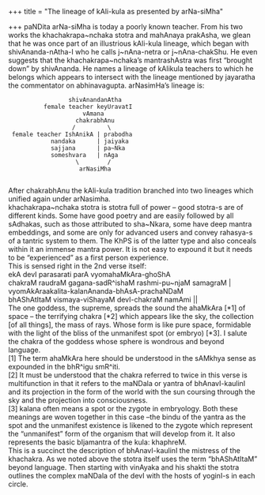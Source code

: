 +++
title = "The lineage of kAli-kula as presented by arNa-siMha"

+++
paNDita arNa-siMha is today a poorly known teacher. From his two works
the khachakrapa\~nchaka stotra and mahAnaya prakAsha, we glean that he
was once part of an illustrious kAli-kula lineage, which began with
shivAnanda-nAtha-I who he calls j\~nAna-netra or j\~nAna-chakShu. He
even suggests that the khachakrapa\~nchaka’s mantrashAstra was first
“brought down” by shivAnanda. He names a lineage of kAlikula teachers
to which he belongs which appears to intersect with the lineage
mentioned by jayaratha the commentator on abhinavagupta. arNasimHa’s
lineage is:

``` 
                 shivAnandanAtha
          female teacher keyUravatI
                     vAmana
                   chakrabhAnu
                  /         \
 female teacher IshAnikA | prabodha
            nandaka      | jaiyaka
            sajjana      | pa~Nka
            someshvara   | nAga
                   \        /
                    arNasiMha
 
```

After chakrabhAnu the kAli-kula tradition branched into two lineages
which unified again under arNasimha.  
khachakrapa\~nchaka stotra is stotra full of power – good stotra-s are
of different kinds. Some have good poetry and are easily followed by all
sAdhakas, such as those attributed to sha\~Nkara, some have deep mantra
embeddings, and some are only for advanced users and convey rahasya-s of
a tantric system to them. The KhPS is of the latter type and also
conceals within it an immense mantra power. It is not easy to expound it
but it needs to be “experienced” as a first person experience.  
This is sensed right in the 2nd verse itself:  
ekA devI parasarati parA vyomahaMkAra-ghoShA  
chakraM raudraM gagana-sadR^ishaM rashmi-pu\~njaM samagraM |  
vyomAkAraakalita-kalanAnanda-bhAsA-prachaNDaM  
bhAShAtItaM vismaya-viShayaM devI-chakraM namAmi ||  
The one goddess, the supreme, spreads the sound the ahaMkAra \[\*1\] of
space – the terrifying chakra \[\*2\] which appears like the sky, the
collection \[of all things\], the mass of rays. Whose form is like pure
space, formidable with the light of the bliss of the unmanifest spot (or
embryo) \[\*3\]. I salute the chakra of the goddess whose sphere is
wondrous and beyond language.  
\[1\] The term ahaMkAra here should be understood in the sAMkhya sense
as expounded in the bhR^igu smR^iti.  
\[2\] It must be understood that the chakra referred to twice in this
verse is multifunction in that it refers to the maNDala or yantra of
bhAnavI-kaulinI and its projection in the form of the world with the sun
coursing through the sky and the projection into consciousness.  
\[3\] kalana often means a spot or the zygote in embryology. Both these
meanings are woven together in this case –the bindu of the yantra as the
spot and the unmanifest existence is likened to the zygote which
represent the “unmanifest” form of the organism that will develop from
it. It also represents the basic bIjamantra of the kula: khaphreM.  
This is a succinct the description of bhAnavI-kaulinI the mistress of
the khachakra. As we noted above the stotra itself uses the term
“bhAShAtItaM” beyond language. Then starting with vinAyaka and his
shakti the stotra outlines the complex maNDala of the devI with the
hosts of yoginI-s in each circle.
